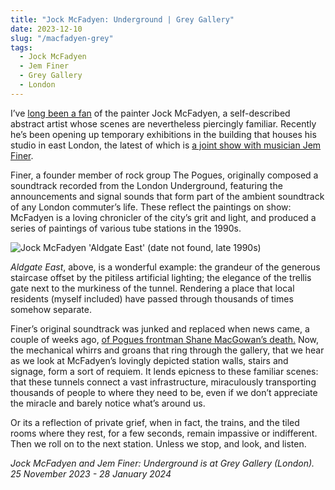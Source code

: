 ```yaml
---
title: "Jock McFadyen: Underground | Grey Gallery"
date: 2023-12-10
slug: "/macfadyen-grey"
tags:
  - Jock McFadyen
  - Jem Finer
  - Grey Gallery
  - London
---
```


I’ve [long been a fan](https://artangled.com/posts/steggles-beecroft/) of the painter Jock McFadyen, a self-described abstract artist whose scenes are nevertheless piercingly familiar. Recently he’s been opening up temporary exhibitions in the building that houses his studio in east London, the latest of which is [a joint show with musician Jem Finer](https://www.thegreygallery.com/news.html).

Finer, a founder member of rock group The Pogues, originally composed a soundtrack recorded from the London Underground, featuring the announcements and signal sounds that form part of the ambient soundtrack of any London commuter’s life. These reflect the paintings on show: McFadyen is a loving chronicler of the city’s grit and light, and produced a series of paintings of various tube stations in the 1990s.

![Jock McFadyen 'Aldgate East' (date not found, late 1990s)](/macfadyen-grey-1.jpeg)

*Aldgate East*, above, is a wonderful example: the grandeur of the generous staircase offset by the pitiless artificial lighting; the elegance of the trellis gate next to the murkiness of the tunnel. Rendering a place that local residents (myself included) have passed through thousands of times somehow separate.

Finer’s original soundtrack was junked and replaced when news came, a couple of weeks ago, [of Pogues frontman Shane MacGowan’s death.](https://www.bbc.co.uk/news/entertainment-arts-67523427) Now, the mechanical whirrs and groans that ring through the gallery, that we hear as we look at McFadyen’s lovingly depicted station walls, stairs and signage, form a sort of requiem. It lends epicness to these familiar scenes: that these tunnels connect a vast infrastructure, miraculously transporting thousands of people to where they need to be, even if we don’t appreciate the miracle and barely notice what’s around us.

Or its a reflection of private grief, when in fact, the trains, and the tiled rooms where they rest, for a few seconds, remain impassive or indifferent. Then we roll on to the next station. Unless we stop, and look, and listen.

*Jock McFadyen and Jem Finer: Underground is at Grey Gallery (London). 25 November 2023 - 28 January 2024*
